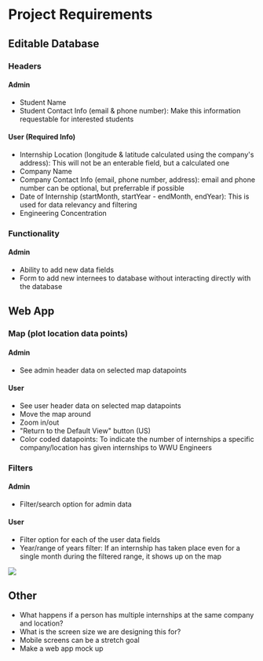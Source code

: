 # Project Requirements
## Editable Database
### Headers
#### Admin
* Student Name
* Student Contact Info (email & phone number): Make this information requestable for interested students 

#### User (Required Info)
* Internship Location (longitude & latitude calculated using the company's address): This will not be an enterable field, but a calculated one
* Company Name
* Company Contact Info (email, phone number, address): email and phone number can be optional, but preferrable if possible
* Date of Internship (startMonth, startYear - endMonth, endYear): This is used for data relevancy and filtering
* Engineering Concentration 

### Functionality
#### Admin
* Ability to add new data fields
* Form to add new internees to database without interacting directly with the database 

## Web App
### Map (plot location data points)
#### Admin
* See admin header data on selected map datapoints 

#### User
* See user header data on selected map datapoints
* Move the map around
* Zoom in/out
* "Return to the Default View" button (US)
* Color coded datapoints: To indicate the number of internships a specific company/location has given internships to WWU Engineers  

### Filters
#### Admin
* Filter/search option for admin data 

#### User
* Filter option for each of the user data fields
* Year/range of years filter: If an internship has taken place even for a single month during the filtered range, it shows up on the map
<img src = "https://community.powerbi.com/t5/image/serverpage/image-id/607317i87F4CCD4AAC6CBEC/image-size/medium?v=v2&px=400"> 

## Other
* What happens if a person has multiple internships at the same company and location?
* What is the screen size we are designing this for?
* Mobile screens can be a stretch goal
* Make a web app mock up
